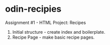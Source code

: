 # odin-recipies
Assignment #1 - HTML Project: Recipes
1. Initial structure - create index and boilerplate.
2. Recipe Page - make basic recipe pages. 